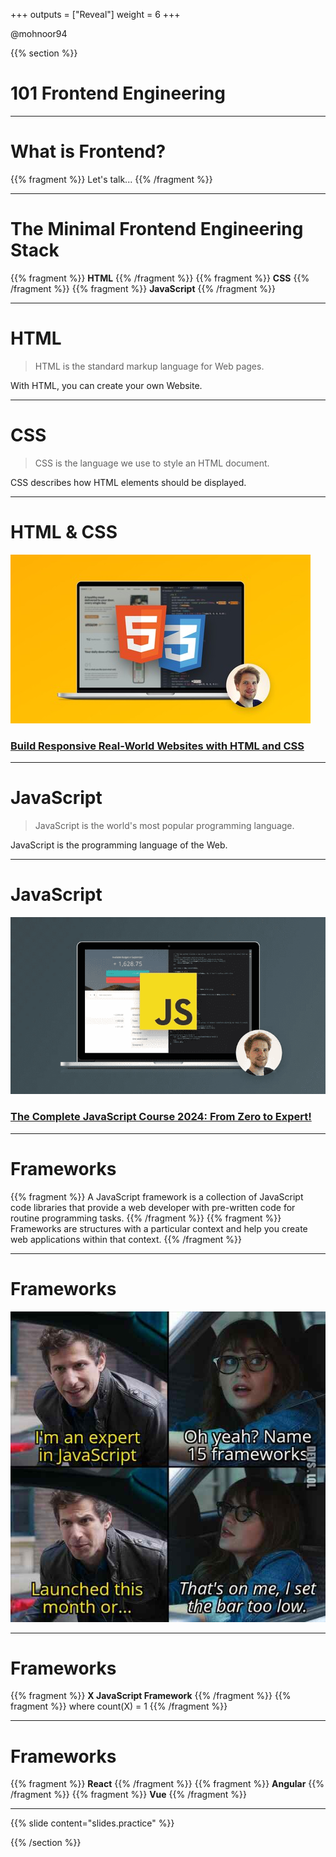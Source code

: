 +++
outputs = ["Reveal"]
weight = 6
+++


<p class="twitter">@mohnoor94</p>

{{% section %}}

# 101 Frontend Engineering

---

# What is Frontend?

{{% fragment %}} Let's talk... {{% /fragment %}}

---

#  The Minimal Frontend Engineering Stack
{{% fragment %}} **HTML** {{% /fragment %}}
{{% fragment %}} **CSS** {{% /fragment %}}
{{% fragment %}} **JavaScript** {{% /fragment %}}

---

# HTML

> HTML is the standard markup language for Web pages. 

With HTML, you can create your own Website.

---
# CSS

> CSS is the language we use to style an HTML document.

CSS describes how HTML elements should be displayed.

---

# HTML & CSS

<img class="r-stretch smaller-img" src="pics/html-css-course.jpg" alt="Build Responsive Real-World Websites with HTML and CSS">

### [Build Responsive Real-World Websites with HTML and CSS](https://www.udemy.com/course/design-and-develop-a-killer-website-with-html5-and-css3/ss)


---

# JavaScript

> JavaScript is the world's most popular programming language.

JavaScript is the programming language of the Web.


---

# JavaScript

<img class="r-stretch smaller-img" src="pics/js-course.png" alt="The Complete JavaScript Course 2024: From Zero to Expert!">

### [The Complete JavaScript Course 2024: From Zero to Expert!](https://www.udemy.com/course/the-complete-javascript-course/)

---

# Frameworks

{{% fragment %}} A JavaScript framework is a collection of JavaScript code libraries that provide a web developer with pre-written code for routine programming tasks.  {{% /fragment %}}
{{% fragment %}} Frameworks are structures with a particular context and help you create web applications within that context. {{% /fragment %}}


---

# Frameworks

<img class="r-stretch smaller-img" src="pics/meme-js-frameworks.jpg" alt="Meme - JS Frameworks">

---

# Frameworks

{{% fragment %}} **X JavaScript Framework** {{% /fragment %}}
{{% fragment %}} where count(X) = 1 {{% /fragment %}}

---

# Frameworks
{{% fragment %}} **React** {{% /fragment %}}
{{% fragment %}} **Angular** {{% /fragment %}}
{{% fragment %}} **Vue** {{% /fragment %}}

---

{{% slide content="slides.practice" %}}

{{% /section %}}
